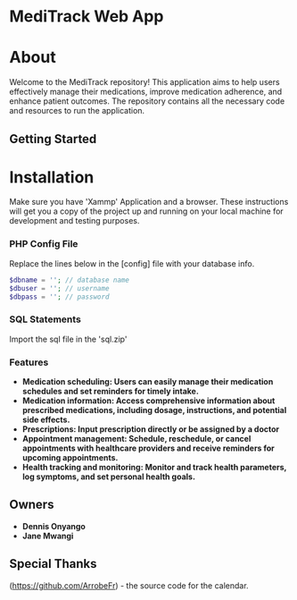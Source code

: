# MediTrack Web App
# About

Welcome to the MediTrack repository! This application aims to help users effectively manage their medications, improve medication adherence, and enhance patient outcomes. The repository contains all the necessary code and resources to run the application.

## Getting Started
# Installation
Make sure you have 'Xammp' Application and a browser.
These instructions will get you a copy of the project up and running on your local machine for development and testing purposes.

### PHP Config File

Replace the lines below in the [config] file with your database info.

```php
$dbname = ''; // database name
$dbuser = ''; // username
$dbpass = ''; // password
```

### SQL Statements

Import the sql file in the 'sql.zip' 

### Features
- **Medication scheduling: Users can easily manage their medication schedules and set reminders for timely intake.**
- **Medication information: Access comprehensive information about prescribed medications, including dosage, instructions, and potential side effects.**
- **Prescriptions: Input prescription directly or be assigned by a doctor**
- **Appointment management: Schedule, reschedule, or cancel appointments with healthcare providers and receive reminders for upcoming appointments.**
- **Health tracking and monitoring: Monitor and track health parameters, log symptoms, and set personal health goals.**

## Owners

- **Dennis Onyango** 
- **Jane Mwangi** 
## Special Thanks

(https://github.com/ArrobeFr) - the source code for the calendar.



